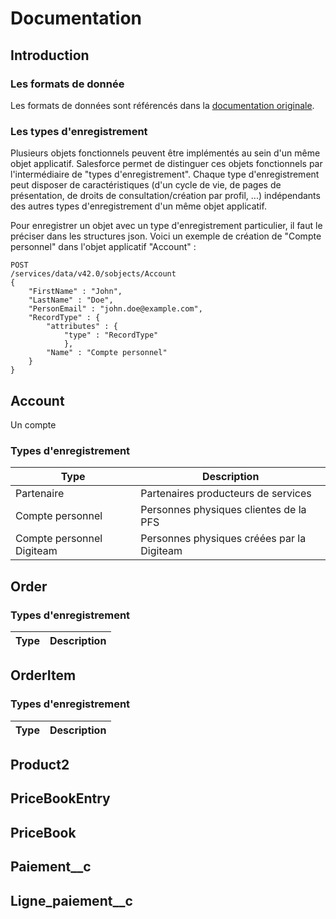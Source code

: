 # Documentation

## Introduction

### Les formats de donnée

Les formats de données sont référencés dans la [documentation originale](https://help.salesforce.com/articleView?id=custom_field_types.thm&type=5).

### Les types d'enregistrement

Plusieurs objets fonctionnels peuvent être implémentés au sein d'un même objet applicatif. Salesforce permet de distinguer ces objets fonctionnels par l'intermédiaire de "types d'enregistrement". Chaque type d'enregistrement peut disposer de caractéristiques (d'un cycle de vie, de pages de présentation, de droits de consultation/création par profil, ...) indépendants des autres types d'enregistrement d'un même objet applicatif.

Pour enregistrer un objet avec un type d'enregistrement particulier, il faut le préciser dans les structures json. Voici un exemple de création de "Compte personnel" dans l'objet applicatif "Account" :

    POST
    /services/data/v42.0/sobjects/Account
    {
	    "FirstName" : "John",
	    "LastName" : "Doe",
	    "PersonEmail" : "john.doe@example.com",
	    "RecordType" : {
		    "attributes" : {
			    "type" : "RecordType"
			    },
			"Name" : "Compte personnel"
		}
    }

## Account

Un compte 

### Types d'enregistrement

|Type| Description |
|--|--|
| Partenaire | Partenaires producteurs de services |
| Compte personnel | Personnes physiques clientes de la PFS |
| Compte personnel Digiteam | Personnes physiques créées par la Digiteam |

## Order

### Types d'enregistrement

|Type| Description |
|--|--|

## OrderItem

### Types d'enregistrement

|Type| Description |
|--|--|

## Product2

## PriceBookEntry

## PriceBook

## Paiement__c

## Ligne_paiement__c

<!--stackedit_data:
eyJoaXN0b3J5IjpbLTExMjY4MTkyNjksMTU0MzYwMjQsMTEwOD
AyMDY3NCwyMTIyOTk0MTc2LDExMDgwMjA2NzQsMjEyMjk5NDE3
NiwxNjg5NTY0MDE2LDExMDgwMjA2NzQsMTEwODAyMDY3NCwxNT
MyMDMzNjg1LDE2MjQ3MjIyMTUsLTE5NjA5MTI3ODMsLTE5MjM1
OTEyMTQsLTE5MjM1OTEyMTQsMTk0MjA1NzMwNl19
-->